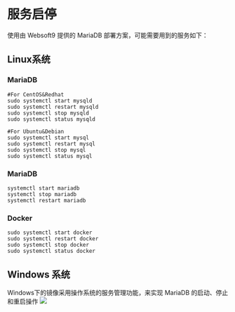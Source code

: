 # 服务启停

使用由 Websoft9 提供的 MariaDB 部署方案，可能需要用到的服务如下：

## Linux系统

### MariaDB
```shell
#For CentOS&Redhat
sudo systemctl start mysqld
sudo systemctl restart mysqld
sudo systemctl stop mysqld
sudo systemctl status mysqld

#For Ubuntu&Debian
sudo systemctl start mysql
sudo systemctl restart mysql
sudo systemctl stop mysql
sudo systemctl status mysql
```

### MariaDB
```shell
systemctl start mariadb
systemctl stop mariadb
systemctl restart mariadb
```

### Docker

```shell
sudo systemctl start docker
sudo systemctl restart docker
sudo systemctl stop docker
sudo systemctl status docker
```

## Windows 系统

Windows下的镜像采用操作系统的服务管理功能，来实现 MariaDB 的启动、停止和重启操作
![](https://libs.websoft9.com/Websoft9/DocsPicture/zh/mysql/mysql-servicewin-websoft9.png)